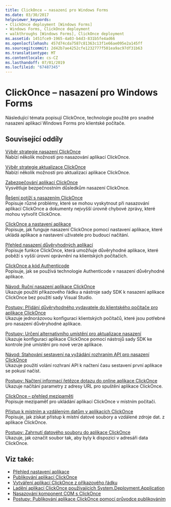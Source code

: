 ```yaml
---
title: ClickOnce – nasazení pro Windows Forms
ms.date: 03/30/2017
helpviewer_keywords:
- ClickOnce deployment [Windows Forms]
- Windows Forms, ClickOnce deployment
- walkthroughs [Windows Forms], ClickOnce deployment
ms.assetid: 1451fce9-1965-4a03-b4d3-831b5fe4ad66
ms.openlocfilehash: 457d74cda7587c81363c13f1e66ae095e2a145ff
ms.sourcegitcommit: 2d42b7ae4252cfe1232777f501ea9ac97df31b63
ms.translationtype: MT
ms.contentlocale: cs-CZ
ms.lasthandoff: 07/01/2019
ms.locfileid: "67487345"
---
```

# <a name="clickonce-deployment-for-windows-forms"></a>ClickOnce – nasazení pro Windows Forms
Následující témata popisují ClickOnce, technologie použité pro snadné nasazení aplikací Windows Forms pro klientské počítače.  
  
## <a name="related-sections"></a>Související oddíly  
 [Výběr strategie nasazení ClickOnce](/visualstudio/deployment/choosing-a-clickonce-deployment-strategy)  
 Nabízí několik možností pro nasazování aplikací ClickOnce.  
  
 [Výběr strategie aktualizace ClickOnce](/visualstudio/deployment/choosing-a-clickonce-update-strategy)  
 Nabízí několik možností pro aktualizaci aplikace ClickOnce.  
  
 [Zabezpečování aplikací ClickOnce](/visualstudio/deployment/securing-clickonce-applications)  
 Vysvětluje bezpečnostním důsledkům nasazení ClickOnce.  
  
 [Řešení potíží s nasazením ClickOnce](/visualstudio/deployment/troubleshooting-clickonce-deployments)  
 Popisuje různé problémy, které se mohou vyskytnout při nasazování aplikací ClickOnce a dokumenty nejvyšší úrovně chybové zprávy, které mohou vytvořit ClickOnce.  
  
 [ClickOnce a nastavení aplikace](/visualstudio/deployment/clickonce-and-application-settings)  
 Popisuje, jak funguje nasazení ClickOnce pomocí nastavení aplikace, které ukládá aplikace a nastavení uživatele pro budoucí načítání.  
  
 [Přehled nasazení důvěryhodných aplikací](/visualstudio/deployment/trusted-application-deployment-overview)  
 Popisuje funkce ClickOnce, která umožňuje důvěryhodné aplikace, které poběží s vyšší úrovní oprávnění na klientských počítačích.  
  
 [ClickOnce a kód Authenticode](/visualstudio/deployment/clickonce-and-authenticode)  
 Popisuje, jak se používá technologie Authenticode v nasazení důvěryhodné aplikace.  
  
 [Návod: Ruční nasazení aplikace ClickOnce](/visualstudio/deployment/walkthrough-manually-deploying-a-clickonce-application)  
 Ukazuje použití příkazového řádku a nástroje sady SDK k nasazení aplikace ClickOnce bez použití sady Visual Studio.  
  
 [Postupy: Přidání důvěryhodného vydavatele do klientského počítače pro aplikace ClickOnce](/visualstudio/deployment/how-to-add-a-trusted-publisher-to-a-client-computer-for-clickonce-applications)  
 Ukazuje jednorázovou konfiguraci klientských počítačů, které jsou potřebné pro nasazení důvěryhodné aplikace.  
  
 [Postupy: Určení alternativního umístění pro aktualizace nasazení](/visualstudio/deployment/how-to-specify-an-alternate-location-for-deployment-updates)  
 Ukazuje konfiguraci aplikace ClickOnce pomocí nástrojů sady SDK ke kontrole jiné umístění pro nové verze aplikace.  
  
 [Návod: Stahování sestavení na vyžádání rozhraním API pro nasazení ClickOnce](/visualstudio/deployment/walkthrough-downloading-assemblies-on-demand-with-the-clickonce-deployment-api)  
 Ukazuje použití volání rozhraní API k načtení času sestavení první aplikace se pokusí načíst.  
  
 [Postupy: Načtení informací řetězce dotazu do online aplikace ClickOnce](/visualstudio/deployment/how-to-retrieve-query-string-information-in-an-online-clickonce-application)  
 Ukazuje načítání parametry z adresy URL pro spuštění aplikace ClickOnce.  
  
 [ClickOnce – přehled mezipaměti](/visualstudio/deployment/clickonce-cache-overview)  
 Popisuje mezipaměť pro ukládání aplikací ClickOnce v místním počítači.  
  
 [Přístup k místním a vzdáleným datům v aplikacích ClickOnce](/visualstudio/deployment/accessing-local-and-remote-data-in-clickonce-applications)  
 Popisuje, jak získat přístup k místní datové soubory a vzdálené zdroje dat. z aplikace ClickOnce.  
  
 [Postupy: Zahrnutí datového souboru do aplikace ClickOnce](/visualstudio/deployment/how-to-include-a-data-file-in-a-clickonce-application)  
 Ukazuje, jak označit soubor tak, aby byly k dispozici v adresáři data ClickOnce.  
  
## <a name="see-also"></a>Viz také:

- [Přehled nastavení aplikace](./advanced/application-settings-overview.md)
- [Publikování aplikací ClickOnce](/visualstudio/deployment/publishing-clickonce-applications)
- [Vytváření aplikací ClickOnce z příkazového řádku](/visualstudio/deployment/building-clickonce-applications-from-the-command-line)
- [Ladění aplikací ClickOnce používajících System.Deployment.Application](/visualstudio/deployment/debugging-clickonce-applications-that-use-system-deployment-application)
- [Nasazování komponent COM s ClickOnce](/visualstudio/deployment/deploying-com-components-with-clickonce)
- [Postupy: Publikování aplikace ClickOnce pomocí průvodce publikováním](/visualstudio/deployment/how-to-publish-a-clickonce-application-using-the-publish-wizard)

